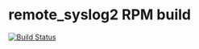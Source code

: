 # remote_syslog2 RPM build


[![Build Status](https://travis-ci.org/GetPageSpeed/remote-syslog2-rpm.svg?branch=master)](https://travis-ci.org/GetPageSpeed/remote-syslog2-rpmm)
